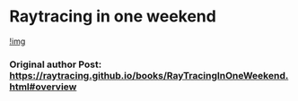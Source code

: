# Raytracing in one weekend


[!img]()



### Original author Post: https://raytracing.github.io/books/RayTracingInOneWeekend.html#overview